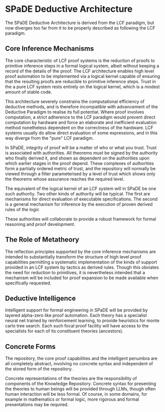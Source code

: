 # SPaDE Deductive Architecture

The SPaDE Deductive Architecture is derived from the LCF paradigm, but now diverges too far from it to be properly described as following the LCF paradigm.

## Core Inference Mechanisms

The core characteristic of LCF proof systems is the reduction of proofs to primitive inference steps in a formal logical system, albeit without keeping a record of the details of the proof.
The LCF architecture enables high level proof automation to be implemented via a logical kernel capable of ensuring that the resulting proofs are reducible to primitive inference steps.
Trust in the a pure LCF system rests entirely on the logical kernel, which is a modest amount of stable code.

This architecture severely constrains the computational efficiency of deductive methods, and is therefore incompatible with advancement of the Deductive Paradigm to realise its full potential.
Where proof involves computation, a strict adherence to the LCF paradigm would prevent direct computation by hardware and force an elaborate and inefficient evaluation method nonetheless dependent on the correctness of the hardware.
LCF systems usually do allow direct evaluation of some expressions, and in this way diverge from the "pure" LCF paradigm.

In SPaDE, integrity of proof will be a matter of who or what you trust.
Trust is associated with authorities.
All theorems must be signed by the authority who finally derived it, and shown as dependent on the authorities upon which earlier stages in the proof depend.
These complexes of authorities form a partially ordered metric of trust, and the repository will normally be viewed through a filter parameterised by a level of trust which shows only the theorems whose assurance reaches the required level.

The equivalent of the logical kernel of an LCF system will in SPaDE be one such authority.
Two other kinds of authority will be typical.
The first are mechanisms for direct evaluation of executable specifications.
The second is a general mechanism for inference by the execution of proven derived rules of the logic

These authorities will collaborate to provide a robust framework for formal reasoning and proof development.

## The Role of Metatheory

The reflection principles supported by the core inference mechanisms are intended to substantially transform the structure of high level proof capabilities permitting a systematic implementation of the kinds of support provided in an LCF system by tactics as derived rules.
Though this obviates the need for reduction to primitives, it is nevertheless intended that a mechanism will be included for proof expansion to be made available when specifically requested.

## Deductive Intelligence

Intelligent support for formal engineering in SPaDE will be provided by  layered alpha-zero like proof automation.
Each theory has a specialist neural net trained by reinforcement learning, to provide heuristics for monte carlo tree search.
Each such focal proof facility will have access to the specialists for each of its constituent theories (ancestors).

## Concrete Forms

The repository, the core proof capabilities and the intelligent penumbra are all completely abstract, involving no concrete syntax and independent of the stored form of the repository.

Concrete representations of the theories are the responsibility of components of the Knowledge Repository.
Concrete syntax for presenting the theories to human beings will be provided through LLMs, though often human interaction will be less formal.
Of course, in some domains, for example in mathematics or formal logic, more rigorous and formal presentations may be required.
